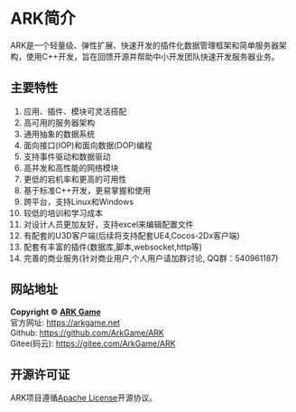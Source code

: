 # ARK简介

ARK是一个轻量级、弹性扩展、快速开发的插件化数据管理框架和简单服务器架构，使用C++开发，旨在回馈开源并帮助中小开发团队快速开发服务器业务。

## 主要特性

1. 应用、插件、模块可灵活搭配
2. 高可用的服务器架构
3. 通用抽象的数据系统
4. 面向接口(IOP)和面向数据(DOP)编程
5. 支持事件驱动和数据驱动
6. 高并发和高性能的网络模块
7. 更低的宕机率和更高的可用性
8. 基于标准C++开发，更易掌握和使用
9. 跨平台，支持Linux和Windows
10. 较低的培训和学习成本
11. 对设计人员更加友好，支持excel来编辑配置文件
12. 有配套的U3D客户端(后续将支持配套UE4,Cocos-2Dx客户端)
13. 配套有丰富的插件(数据库,脚本,websocket,http等)
14. 完善的商业服务(针对商业用户,个人用户请加群讨论, QQ群：540961187)

## 网站地址

**Copyright © [ARK Game](https://arkgame.net "ARK Game")**    
官方网址: https://arkgame.net  
Github: https://github.com/ArkGame/ARK  
Gitee(码云): https://gitee.com/ArkGame/ARK  

## 开源许可证

ARK项目遵循[Apache License](https://github.com/ArkGame/ARK/blob/master/LICENSE)开源协议。